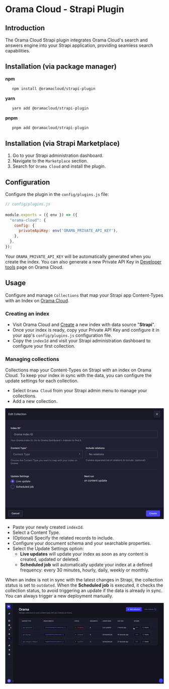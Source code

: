 # Orama Cloud - Strapi Plugin

## Introduction

The Orama Cloud Strapi plugin integrates Orama Cloud's search and answers engine into your Strapi application, providing
seamless search capabilities.

## Installation (via package manager)

**npm**

 ```sh
    npm install @oramacloud/strapi-plugin
 ```

**yarn**

 ```sh
    yarn add @oramacloud/strapi-plugin
 ```

**pnpm**

 ```sh
    pnpm add @oramacloud/strapi-plugin
 ```

## Installation (via Strapi Marketplace)

1. Go to your Strapi administration dashboard.
2. Navigate to the `Marketplace` section.
3. Search for `Orama Cloud` and install the plugin.

## Configuration

Configure the plugin in the `config/plugins.js` file:

```js
// config/plugins.js

module.exports = ({ env }) => ({
  "orama-cloud": {
    config: {
      privateApiKey: env('ORAMA_PRIVATE_API_KEY'),
    },
  },
});
```

Your `ORAMA_PRIVATE_API_KEY` will be automatically generated when you create the index. You can also generate a new Private API Key in [Developer tools](https://cloud.orama.com/developer-tools) page on Orama Cloud.

## Usage

Configure and manage `Collections` that map your Strapi app Content-Types with an Index
on [Orama Cloud](https://cloud.orama.com/indexes).

### Creating an index

- Visit Orama Cloud and [Create](https://cloud.orama.com/indexes/create/from-native-integrations) a new index with data source "**Strapi**".
- Once your index is ready, copy your Private API Key and configure it in your app's `config/plugins.js` configuration file.
- Copy the `indexId` and visit your Strapi administration dashboard to configure your first collection.

### Managing collections

Collections map your Content-Types on Strapi with an index on Orama Cloud. To keep your index in sync with the data, you
can configure the update settings for each collection.

- Select `Orama Cloud` from your Strapi admin menu to manage your collections.
- Add a new collection.

<img src="https://raw.githubusercontent.com/askorama/orama-plugin-strapi/main/misc/assets/collection.png" alt="Collection form" width="600" />

- Paste your newly created `indexId`.
- Select a Content Type.
- (Optional) Specify the related records to include.
- Configure your document schema and your searchable properties.
- Select the Update Settings option:
  - **Live updates** will update your index as soon as any content is created, updated or deleted.
  - **Scheduled job** will automatically update your index at a defined frequency: every 30 minutes, hourly, daily,
    weekly or monthly.

When an index is not in sync with the latest changes in Strapi, the collection status is set to `outdated`.
When the **Scheduled job** is executed, it checks the collection status, to avoid triggering an update if the data is
already in sync. You can always trigger a new deployment manually.

<img src="https://raw.githubusercontent.com/askorama/orama-plugin-strapi/main/misc/assets/deploy.gif" alt="Manual deploy" width="600" />
